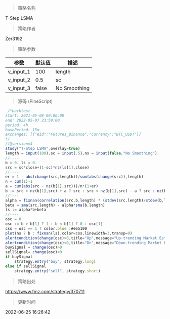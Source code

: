 
> 策略名称

T-Step LSMA

> 策略作者

Zer3192



> 策略参数



|参数|默认值|描述|
|----|----|----|
|v_input_1|100|length|
|v_input_2|0.5|sc|
|v_input_3|false|No Smoothing|


> 源码 (PineScript)

``` javascript
 /*backtest
start: 2021-05-08 00:00:00
end: 2022-05-07 23:59:00
period: 4h
basePeriod: 15m
exchanges: [{"eid":"Futures_Binance","currency":"BTC_USDT"}]
*/
//@version=4
study("T-Step LSMA",overlay=true)
length = input(100),sc = input(.5),ns = input(false,"No Smoothing")
//----
b = 0.,ls = 0.
src = sc*close+(1-sc)*nz(ls[1],close)
//----
er = 1 - abs(change(src,length))/sum(abs(change(src)),length)
n = cum(1)-1
a = cum(abs(src - nz(b[1],src)))/n*(1+er)
b := src > nz(b[1],src) + a ? src : src < nz(b[1],src) - a ? src : nz(b[1],src)
//----
alpha = fixnan(correlation(src,b,length) * (stdev(src,length)/stdev(b,length)))
beta = sma(src,length) - alpha*sma(b,length)
ls := alpha*b+beta
//----
osc = 0
osc := b > b[1] ? 1 : b < b[1] ? 0 : osc[1] 
css = osc == 1 ? color.blue :#e65100
plot(ns ? b : fixnan(ls),color=css,linewidth=3,transp=0)
alertcondition(change(osc)>0,title="Up",message="Up-trending Market Estimated")
alertcondition(change(osc)<0,title="Dn",message="Down-trending Market Estimated")
buySignal = change(osc)>0
sellSignal= change(osc)<0
if buySignal
    strategy.entry("buy", strategy.long)
else if sellSignal
    strategy.entry("sell", strategy.short) 
```

> 策略出处

https://www.fmz.com/strategy/370711

> 更新时间

2022-06-25 16:26:42
